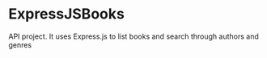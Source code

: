 # ExpressJSBooks
API project. It uses Express.js to list books and search through authors and genres
